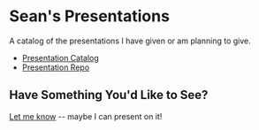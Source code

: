 # Sean's Presentations

A catalog of the presentations I have given or am planning to give.

* [Presentation Catalog](https://seankilleen.com/Talks/)
* [Presentation Repo](https://github.com/SeanKilleen/Presentations)

## Have Something You'd Like to See?

[Let me know](mailto:SeanKilleen@gmail.com) -- maybe I can present on it!
